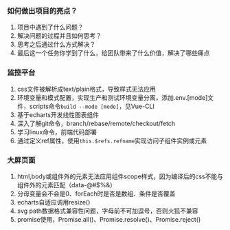 ### 如何做出项目的亮点？
1. 项目中遇到了什么问题？
2. 解决问题的过程并且如何思考？
3. 思考之后通过什么方式解决？
4. 最后这一个任务你学到了什么，给团队带来了什么价值，解决了哪些痛点

### 监控平台
1. css文件被解析成text/plain格式，导致样式无法应用
2. 环境变量和模式配置，实现生产和测试环境变量分离，添加.env.[mode]文件，scripts命令`build --mode [mode]`，见Vue-CLI
3. 基于echarts开发线性图表组件
4. 深入了解git命令，branch/rebase/remote/checkout/fetch
5. 学习linux命令，前端代码部署
6. 通过定义ref属性，使用`this.$refs.refname`实现访问子组件实例或元素


### 大屏页面

1. html,body或组件外的元素无法应用组件scope样式，因为编译后的css不能与组件外的元素匹配（data-@#$%&）
2. 分母变量会不会是0、forEach时是否是数组、条件是否覆盖
3. echarts自适应调用resize()
4. svg path数据格式兼容性问题，字母前不可加逗号，否则火狐不兼容
5. promise使用，Promise.all()、Promise.resolve()、Promise.reject()